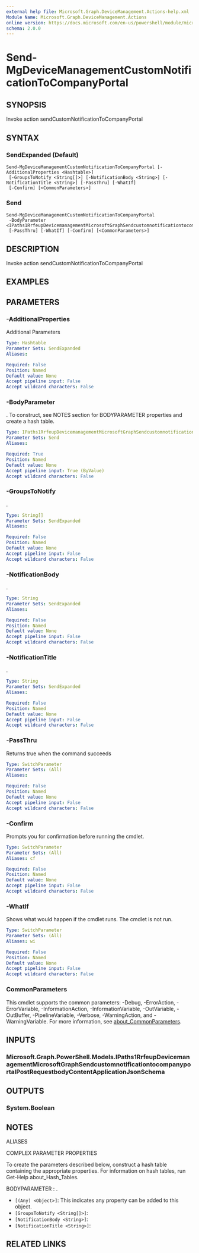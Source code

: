 ```yaml
---
external help file: Microsoft.Graph.DeviceManagement.Actions-help.xml
Module Name: Microsoft.Graph.DeviceManagement.Actions
online version: https://docs.microsoft.com/en-us/powershell/module/microsoft.graph.devicemanagement.actions/send-mgdevicemanagementcustomnotificationtocompanyportal
schema: 2.0.0
---
```


# Send-MgDeviceManagementCustomNotificationToCompanyPortal

## SYNOPSIS
Invoke action sendCustomNotificationToCompanyPortal

## SYNTAX

### SendExpanded (Default)
```
Send-MgDeviceManagementCustomNotificationToCompanyPortal [-AdditionalProperties <Hashtable>]
 [-GroupsToNotify <String[]>] [-NotificationBody <String>] [-NotificationTitle <String>] [-PassThru] [-WhatIf]
 [-Confirm] [<CommonParameters>]
```

### Send
```
Send-MgDeviceManagementCustomNotificationToCompanyPortal
 -BodyParameter <IPaths1RrfeupDevicemanagementMicrosoftGraphSendcustomnotificationtocompanyportalPostRequestbodyContentApplicationJsonSchema>
 [-PassThru] [-WhatIf] [-Confirm] [<CommonParameters>]
```

## DESCRIPTION
Invoke action sendCustomNotificationToCompanyPortal

## EXAMPLES

## PARAMETERS

### -AdditionalProperties
Additional Parameters

```yaml
Type: Hashtable
Parameter Sets: SendExpanded
Aliases:

Required: False
Position: Named
Default value: None
Accept pipeline input: False
Accept wildcard characters: False
```

### -BodyParameter
.
To construct, see NOTES section for BODYPARAMETER properties and create a hash table.

```yaml
Type: IPaths1RrfeupDevicemanagementMicrosoftGraphSendcustomnotificationtocompanyportalPostRequestbodyContentApplicationJsonSchema
Parameter Sets: Send
Aliases:

Required: True
Position: Named
Default value: None
Accept pipeline input: True (ByValue)
Accept wildcard characters: False
```

### -GroupsToNotify
.

```yaml
Type: String[]
Parameter Sets: SendExpanded
Aliases:

Required: False
Position: Named
Default value: None
Accept pipeline input: False
Accept wildcard characters: False
```

### -NotificationBody
.

```yaml
Type: String
Parameter Sets: SendExpanded
Aliases:

Required: False
Position: Named
Default value: None
Accept pipeline input: False
Accept wildcard characters: False
```

### -NotificationTitle
.

```yaml
Type: String
Parameter Sets: SendExpanded
Aliases:

Required: False
Position: Named
Default value: None
Accept pipeline input: False
Accept wildcard characters: False
```

### -PassThru
Returns true when the command succeeds

```yaml
Type: SwitchParameter
Parameter Sets: (All)
Aliases:

Required: False
Position: Named
Default value: None
Accept pipeline input: False
Accept wildcard characters: False
```

### -Confirm
Prompts you for confirmation before running the cmdlet.

```yaml
Type: SwitchParameter
Parameter Sets: (All)
Aliases: cf

Required: False
Position: Named
Default value: None
Accept pipeline input: False
Accept wildcard characters: False
```

### -WhatIf
Shows what would happen if the cmdlet runs.
The cmdlet is not run.

```yaml
Type: SwitchParameter
Parameter Sets: (All)
Aliases: wi

Required: False
Position: Named
Default value: None
Accept pipeline input: False
Accept wildcard characters: False
```

### CommonParameters
This cmdlet supports the common parameters: -Debug, -ErrorAction, -ErrorVariable, -InformationAction, -InformationVariable, -OutVariable, -OutBuffer, -PipelineVariable, -Verbose, -WarningAction, and -WarningVariable. For more information, see [about_CommonParameters](http://go.microsoft.com/fwlink/?LinkID=113216).

## INPUTS

### Microsoft.Graph.PowerShell.Models.IPaths1RrfeupDevicemanagementMicrosoftGraphSendcustomnotificationtocompanyportalPostRequestbodyContentApplicationJsonSchema

## OUTPUTS

### System.Boolean

## NOTES

ALIASES

COMPLEX PARAMETER PROPERTIES

To create the parameters described below, construct a hash table containing the appropriate properties. For information on hash tables, run Get-Help about_Hash_Tables.


BODYPARAMETER <IPaths1RrfeupDevicemanagementMicrosoftGraphSendcustomnotificationtocompanyportalPostRequestbodyContentApplicationJsonSchema>: .
  - `[(Any) <Object>]`: This indicates any property can be added to this object.
  - `[GroupsToNotify <String[]>]`: 
  - `[NotificationBody <String>]`: 
  - `[NotificationTitle <String>]`: 

## RELATED LINKS
